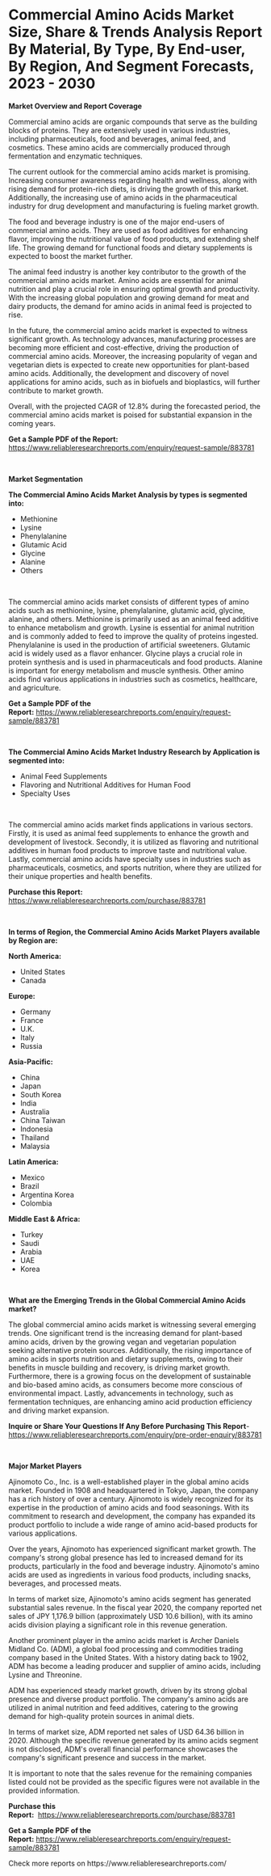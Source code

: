 <p><h1>Commercial Amino Acids Market Size, Share & Trends Analysis Report By Material, By Type, By End-user, By Region, And Segment Forecasts, 2023 - 2030</h1></p><p><strong>Market Overview and Report Coverage</strong></p>
<p><p>Commercial amino acids are organic compounds that serve as the building blocks of proteins. They are extensively used in various industries, including pharmaceuticals, food and beverages, animal feed, and cosmetics. These amino acids are commercially produced through fermentation and enzymatic techniques.</p><p>The current outlook for the commercial amino acids market is promising. Increasing consumer awareness regarding health and wellness, along with rising demand for protein-rich diets, is driving the growth of this market. Additionally, the increasing use of amino acids in the pharmaceutical industry for drug development and manufacturing is fueling market growth.</p><p>The food and beverage industry is one of the major end-users of commercial amino acids. They are used as food additives for enhancing flavor, improving the nutritional value of food products, and extending shelf life. The growing demand for functional foods and dietary supplements is expected to boost the market further.</p><p>The animal feed industry is another key contributor to the growth of the commercial amino acids market. Amino acids are essential for animal nutrition and play a crucial role in ensuring optimal growth and productivity. With the increasing global population and growing demand for meat and dairy products, the demand for amino acids in animal feed is projected to rise.</p><p>In the future, the commercial amino acids market is expected to witness significant growth. As technology advances, manufacturing processes are becoming more efficient and cost-effective, driving the production of commercial amino acids. Moreover, the increasing popularity of vegan and vegetarian diets is expected to create new opportunities for plant-based amino acids. Additionally, the development and discovery of novel applications for amino acids, such as in biofuels and bioplastics, will further contribute to market growth.</p><p>Overall, with the projected CAGR of 12.8% during the forecasted period, the commercial amino acids market is poised for substantial expansion in the coming years.</p></p>
<p><strong>Get a Sample PDF of the Report:</strong> <a href="https://www.reliableresearchreports.com/enquiry/request-sample/883781">https://www.reliableresearchreports.com/enquiry/request-sample/883781</a></p>
<p>&nbsp;</p>
<p><strong>Market Segmentation</strong></p>
<p><strong>The Commercial Amino Acids Market Analysis by types is segmented into:</strong></p>
<p><ul><li>Methionine</li><li>Lysine</li><li>Phenylalanine</li><li>Glutamic Acid</li><li>Glycine</li><li>Alanine</li><li>Others</li></ul></p>
<p>&nbsp;</p>
<p><p>The commercial amino acids market consists of different types of amino acids such as methionine, lysine, phenylalanine, glutamic acid, glycine, alanine, and others. Methionine is primarily used as an animal feed additive to enhance metabolism and growth. Lysine is essential for animal nutrition and is commonly added to feed to improve the quality of proteins ingested. Phenylalanine is used in the production of artificial sweeteners. Glutamic acid is widely used as a flavor enhancer. Glycine plays a crucial role in protein synthesis and is used in pharmaceuticals and food products. Alanine is important for energy metabolism and muscle synthesis. Other amino acids find various applications in industries such as cosmetics, healthcare, and agriculture.</p></p>
<p><strong>Get a Sample PDF of the Report:</strong>&nbsp;<a href="https://www.reliableresearchreports.com/enquiry/request-sample/883781">https://www.reliableresearchreports.com/enquiry/request-sample/883781</a></p>
<p>&nbsp;</p>
<p><strong>The Commercial Amino Acids Market Industry Research by Application is segmented into:</strong></p>
<p><ul><li>Animal Feed Supplements</li><li>Flavoring and Nutritional Additives for Human Food</li><li>Specialty Uses</li></ul></p>
<p>&nbsp;</p>
<p><p>The commercial amino acids market finds applications in various sectors. Firstly, it is used as animal feed supplements to enhance the growth and development of livestock. Secondly, it is utilized as flavoring and nutritional additives in human food products to improve taste and nutritional value. Lastly, commercial amino acids have specialty uses in industries such as pharmaceuticals, cosmetics, and sports nutrition, where they are utilized for their unique properties and health benefits.</p></p>
<p><strong>Purchase this Report:</strong>&nbsp; <a href="https://www.reliableresearchreports.com/purchase/883781">https://www.reliableresearchreports.com/purchase/883781</a></p>
<p>&nbsp;</p>
<p><strong>In terms of Region, the Commercial Amino Acids Market Players available by Region are:</strong></p>
<p>
    <p> <strong> North America: </strong>
        <ul>
            <li>United States</li>
            <li>Canada</li>
        </ul>
        </p> 
    <p> <strong> Europe: </strong>
        <ul>
            <li>Germany</li>
            <li>France</li>
            <li>U.K.</li>
            <li>Italy</li>
            <li>Russia</li>
        </ul>
        </p> 
    <p> <strong> Asia-Pacific: </strong>
        <ul>
            <li>China</li>
            <li>Japan</li>
            <li>South Korea</li>
            <li>India</li>
            <li>Australia</li>
            <li>China Taiwan</li>
            <li>Indonesia</li>
            <li>Thailand</li>
            <li>Malaysia</li>
        </ul>
        </p> 
    <p> <strong> Latin America: </strong>
        <ul>
            <li>Mexico</li>
            <li>Brazil</li>
            <li>Argentina Korea</li>
            <li>Colombia</li>
        </ul>
        </p> 
    <p> <strong> Middle East & Africa: </strong>
        <ul>
            <li>Turkey</li>
            <li>Saudi</li>
            <li>Arabia</li>
            <li>UAE</li>
            <li>Korea</li>
        </ul>
    </p>
    </p>
<p>&nbsp;</p>
<p><strong>What are the Emerging Trends in the Global Commercial Amino Acids market?</strong></p>
<p><p>The global commercial amino acids market is witnessing several emerging trends. One significant trend is the increasing demand for plant-based amino acids, driven by the growing vegan and vegetarian population seeking alternative protein sources. Additionally, the rising importance of amino acids in sports nutrition and dietary supplements, owing to their benefits in muscle building and recovery, is driving market growth. Furthermore, there is a growing focus on the development of sustainable and bio-based amino acids, as consumers become more conscious of environmental impact. Lastly, advancements in technology, such as fermentation techniques, are enhancing amino acid production efficiency and driving market expansion.</p></p>
<p><strong>Inquire or Share Your Questions If Any Before Purchasing This Report</strong>- <a href="https://www.reliableresearchreports.com/enquiry/pre-order-enquiry/883781">https://www.reliableresearchreports.com/enquiry/pre-order-enquiry/883781</a></p>
<p>&nbsp;</p>
<p><strong>Major Market Players</strong></p>
<p><p>Ajinomoto Co., Inc. is a well-established player in the global amino acids market. Founded in 1908 and headquartered in Tokyo, Japan, the company has a rich history of over a century. Ajinomoto is widely recognized for its expertise in the production of amino acids and food seasonings. With its commitment to research and development, the company has expanded its product portfolio to include a wide range of amino acid-based products for various applications.</p><p>Over the years, Ajinomoto has experienced significant market growth. The company's strong global presence has led to increased demand for its products, particularly in the food and beverage industry. Ajinomoto's amino acids are used as ingredients in various food products, including snacks, beverages, and processed meats.</p><p>In terms of market size, Ajinomoto's amino acids segment has generated substantial sales revenue. In the fiscal year 2020, the company reported net sales of JPY 1,176.9 billion (approximately USD 10.6 billion), with its amino acids division playing a significant role in this revenue generation.</p><p>Another prominent player in the amino acids market is Archer Daniels Midland Co. (ADM), a global food processing and commodities trading company based in the United States. With a history dating back to 1902, ADM has become a leading producer and supplier of amino acids, including Lysine and Threonine.</p><p>ADM has experienced steady market growth, driven by its strong global presence and diverse product portfolio. The company's amino acids are utilized in animal nutrition and feed additives, catering to the growing demand for high-quality protein sources in animal diets.</p><p>In terms of market size, ADM reported net sales of USD 64.36 billion in 2020. Although the specific revenue generated by its amino acids segment is not disclosed, ADM's overall financial performance showcases the company's significant presence and success in the market.</p><p>It is important to note that the sales revenue for the remaining companies listed could not be provided as the specific figures were not available in the provided information.</p></p>
<p><strong>Purchase this Report:</strong>&nbsp;&nbsp;<a href="https://www.reliableresearchreports.com/purchase/883781">https://www.reliableresearchreports.com/purchase/883781</a></p>
<p></p>
<p><strong>Get a Sample PDF of the Report:</strong>&nbsp;<a href="https://www.reliableresearchreports.com/enquiry/request-sample/883781">https://www.reliableresearchreports.com/enquiry/request-sample/883781</a></p>
<p>Check more reports on https://www.reliableresearchreports.com/</p>